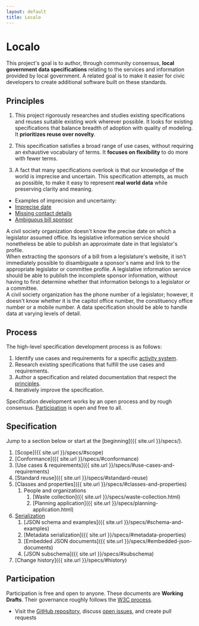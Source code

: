 ```yaml
---
layout: default
title: Localo
---
```

<div class="page-header">
  <h1>Localo</h1>
</div>

This project's goal is to author, through community consensus, **local government data specifications** relating to the services and information provided by local government. A related goal is to make it easier for civic developers to create additional software built on these standards.

<h2 id="principles">Principles</h2>

1. This project rigorously researches and studies existing specifications and reuses suitable existing work wherever possible. It looks for existing specifications that balance breadth of adoption with quality of modeling. It **prioritizes reuse over novelty**.

1. This specification satisfies a broad range of use cases, without requiring an exhaustive vocabulary of terms. It **focuses on flexibility** to do more with fewer terms.

1. A fact that many specifications overlook is that our knowledge of the world is imprecise and uncertain. This specification attempts, as much as possible, to make it easy to represent **real world data** while preserving clarity and meaning.

<div class="well well-white">
  <ul class="nav nav-tabs no-js">
    <li class="disabled"><a>Examples of imprecision and uncertainty:</a>
    <li class="active"><a href="#example-date">Imprecise date</a></li>
    <li><a href="#example-contact">Missing contact details</a></li>
    <li><a href="#example-sponsor">Ambiguous bill sponsor</a></li>
  </ul>

  <div class="tab-content">
    <div class="tab-pane active" id="example-date">
      A civil society organization doesn't know the precise date on which a legislator assumed office. Its legislative information service should nonetheless be able to publish an approximate date in that legislator's profile.
    </div>
    <div class="tab-pane" id="example-sponsor">
      When extracting the sponsors of a bill from a legislature's website, it isn't immediately possible to disambiguate a sponsor's name and link to the appropriate legislator or committee profile. A legislative information service should be able to publish the incomplete sponsor information, without having to first determine whether that information belongs to a legislator or a committee.
    </div>
    <div class="tab-pane" id="example-contact">
      A civil society organization has the phone number of a legislator; however, it doesn't know whether it is the capitol office number, the constituency office number or a mobile number. A data specification should be able to handle data at varying levels of detail.
    </div>
  </div>
</div>

## Process

The high-level specification development process is as follows:

1. Identify use cases and requirements for a specific [activity system](http://www.thoughtworks-studios.com/blog/stop-designing-users).
2. Research existing specifications that fulfill the use cases and requirements.
3. Author a specification and related documentation that respect the [principles](#principles).
4. Iteratively improve the specification.

Specification development works by an open process and by rough consensus. [Participation](#participation) is open and free to all.

## Specification

Jump to a section below or start at the [beginning]({{ site.url }}/specs/).

1. [Scope]({{ site.url }}/specs/#scope)
1. [Conformance]({{ site.url }}/specs/#conformance)
1. [Use cases & requirements]({{ site.url }}/specs/#use-cases-and-requirements)
1. [Standard reuse]({{ site.url }}/specs/#standard-reuse)
1. [Classes and properties]({{ site.url }}/specs/#classes-and-properties)
    1. People and organizations
        1. [Waste collection]({{ site.url }}/specs/waste-collection.html)
        2. [Planning application]({{ site.url }}/specs/planning-application.html)
1. [Serialization](/specs/#serialization)
    1. [JSON schema and examples]({{ site.url }}/specs/#schema-and-examples)
    1. [Metadata serialization]({{ site.url }}/specs/#metadata-properties)
    1. [Embedded JSON documents]({{ site.url }}/specs/#embedded-json-documents)
    1. [JSON subschema]({{ site.url }}/specs/#subschema)
1. [Change history]({{ site.url }}/specs/#history)


<h2 id="participation">Participation</h2>

Participation is free and open to anyone. These documents are **Working Drafts**. Their governance roughly follows the [W3C process](http://www.w3.org/community/about/agreements/).

* Visit the [GitHub repository](https://github.com/LocalGovDigital/Localo/tree/gh-pages), discuss [open issues](https://github.com/LocalGovDigital/Localo/issues), and create pull requests


